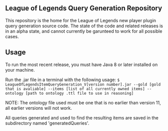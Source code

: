 ## League of Legends Query Generation Repository

This repository is the home for the League of Legends new player plugin query generation source code.  The state of the code and related releases is in an alpha state, and cannot currently be garunteed to work for all possible cases.

## Usage

To run the most recent release, you must have Java 8 or later installed on your machine.

Run the .jar file in a terminal with the following usage:
`$ LeagueOfLegendsItemQueryGeneration_V[version number].jar --gold [gold that is avaliable] --items [list of all currently owned items] --ontology [path to ontology .ttl file to use in reasoning]`

NOTE: The ontology file used must be one that is no earlier than version 11, all earlier versions will not work.

All queries generated and used to find the resulting items are saved in the subdirectory named 'generatedQueries'.  

